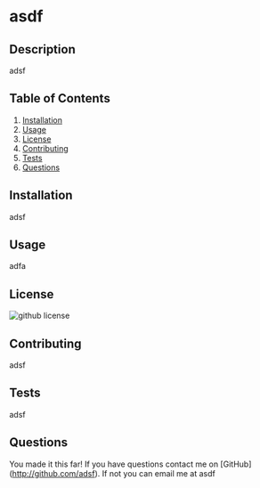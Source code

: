 # asdf
## Description

adsf
 ## Table of Contents

 1. [Installation](#installation)
 2. [Usage](#usage)
 3. [License](#license)
 4. [Contributing](#contributing)
 5. [Tests](#tests)
 6. [Questions](#questions)

## Installation

adsf

## Usage

adfa

## License

![github license](https://img.shields.io/badge/license-Apache-blue.svg)

## Contributing

adsf

## Tests

adsf

## Questions

You made it this far! If you have questions contact me on [GitHub] (http://github.com/adsf).  If not you can email me at asdf

